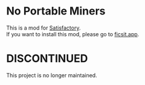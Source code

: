 # No Portable Miners

This is a mod for [Satisfactory](https://www.satisfactorygame.com/).  
If you want to install this mod, please go to [ficsit.app](https://ficsit.app/mod/D9yDd6o5n51GBD).


# DISCONTINUED
This project is no longer maintained.
